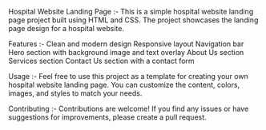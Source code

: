 Hospital Website Landing Page :-
This is a simple hospital website landing page project built using HTML and CSS. The project showcases the landing page design for a hospital website.

Features :-
Clean and modern design
Responsive layout
Navigation bar
Hero section with background image and text overlay
About Us section
Services section
Contact Us section with a contact form

Usage :-
Feel free to use this project as a template for creating your own hospital website landing page. You can customize the content, colors, images, and styles to match your needs.

Contributing :-
Contributions are welcome! If you find any issues or have suggestions for improvements, please create a pull request.